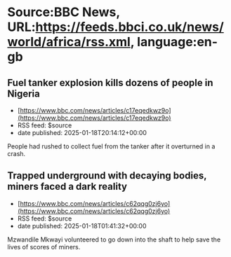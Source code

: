 # Source:BBC News, URL:https://feeds.bbci.co.uk/news/world/africa/rss.xml, language:en-gb

## Fuel tanker explosion kills dozens of people in Nigeria
 - [https://www.bbc.com/news/articles/c17eqedkwz9o](https://www.bbc.com/news/articles/c17eqedkwz9o)
 - RSS feed: $source
 - date published: 2025-01-18T20:14:12+00:00

People had rushed to collect fuel from the tanker after it overturned in a crash.

## Trapped underground with decaying bodies, miners faced a dark reality
 - [https://www.bbc.com/news/articles/c62qqg0zj6yo](https://www.bbc.com/news/articles/c62qqg0zj6yo)
 - RSS feed: $source
 - date published: 2025-01-18T01:41:32+00:00

Mzwandile Mkwayi volunteered to go down into the shaft to help save the lives of scores of miners.


